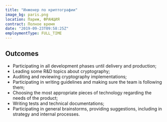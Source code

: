 ```yaml
---
title: "Инженер по криптографии"
image_bg: paris.png
location: Париж, ФРАНЦИЯ
contract: Полное время
date: "2019-09-23T09:58:25Z"
employmentType: FULL_TIME
---
```


## Outcomes

* Participating in all development phases until delivery and production;
* Leading some R&D topics about cryptography;
* Auditing and reviewing cryptography implementations;
* Participating in writing guidelines and making sure the team is following them;
* Choosing the most appropriate pieces of technology regarding the needs of the product;
* Writing tests and technical documentations;
* Participating in general brainstorms, providing suggestions, including in strategy and internal processes.
